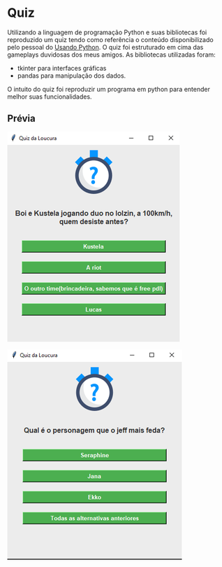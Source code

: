 # Quiz
Utilizando a linguagem de programação Python e suas bibliotecas foi reproduzido um quiz tendo como referência o conteúdo disponibilizado pelo pessoal do [Usando Python](https://www.usandopy.com/pt/). O quiz foi estruturado em cima das gameplays duvidosas dos meus amigos. As bibliotecas utilizadas foram:
- tkinter para interfaces gráficas
-  pandas para manipulação dos dados. 


O intuito do quiz foi reproduzir um programa em python para entender melhor suas funcionalidades. 

## Prévia

![Prévia do Quiz](Imagens/Quiz1.png)


![Prévia do Quiz](Imagens/Quiz2.png)
